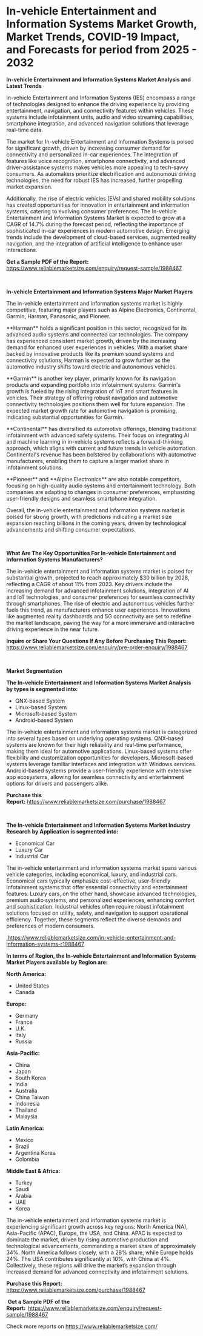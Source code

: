 <p><h1>In-vehicle Entertainment and Information Systems Market Growth, Market Trends, COVID-19 Impact, and Forecasts for period from 2025 - 2032</h1></p><p><strong>In-vehicle Entertainment and Information Systems Market Analysis and Latest Trends</strong></p>
<p><p>In-vehicle Entertainment and Information Systems (IES) encompass a range of technologies designed to enhance the driving experience by providing entertainment, navigation, and connectivity features within vehicles. These systems include infotainment units, audio and video streaming capabilities, smartphone integration, and advanced navigation solutions that leverage real-time data.</p><p>The market for In-vehicle Entertainment and Information Systems is poised for significant growth, driven by increasing consumer demand for connectivity and personalized in-car experiences. The integration of features like voice recognition, smartphone connectivity, and advanced driver-assistance systems makes vehicles more appealing to tech-savvy consumers. As automakers prioritize electrification and autonomous driving technologies, the need for robust IES has increased, further propelling market expansion.</p><p>Additionally, the rise of electric vehicles (EVs) and shared mobility solutions has created opportunities for innovation in entertainment and information systems, catering to evolving consumer preferences. The In-vehicle Entertainment and Information Systems Market is expected to grow at a CAGR of 14.7% during the forecast period, reflecting the importance of sophisticated in-car experiences in modern automotive design. Emerging trends include the development of cloud-based services, augmented reality navigation, and the integration of artificial intelligence to enhance user interactions.</p></p>
<p><strong>Get a Sample PDF of the Report:&nbsp;</strong> <a href="https://www.reliablemarketsize.com/enquiry/request-sample/1988467?utm_campaign=2941&utm_medium=2&utm_source=Github&utm_content=ia&utm_term=28032025&utm_id=in-vehicle-entertainment-and-information-systems">https://www.reliablemarketsize.com/enquiry/request-sample/1988467</a></p>
<p>&nbsp;</p>
<p><strong>In-vehicle Entertainment and Information Systems Major Market Players</strong></p>
<p><p>The in-vehicle entertainment and information systems market is highly competitive, featuring major players such as Alpine Electronics, Continental, Garmin, Harman, Panasonic, and Pioneer. </p><p>**Harman** holds a significant position in this sector, recognized for its advanced audio systems and connected car technologies. The company has experienced consistent market growth, driven by the increasing demand for enhanced user experiences in vehicles. With a market share backed by innovative products like its premium sound systems and connectivity solutions, Harman is expected to grow further as the automotive industry shifts toward electric and autonomous vehicles.</p><p>**Garmin** is another key player, primarily known for its navigation products and expanding portfolio into infotainment systems. Garmin's growth is fueled by the rising integration of IoT and smart features in vehicles. Their strategy of offering robust navigation and automotive connectivity technologies positions them well for future expansion. The expected market growth rate for automotive navigation is promising, indicating substantial opportunities for Garmin.</p><p>**Continental** has diversified its automotive offerings, blending traditional infotainment with advanced safety systems. Their focus on integrating AI and machine learning in in-vehicle systems reflects a forward-thinking approach, which aligns with current and future trends in vehicle automation. Continental's revenue has been bolstered by collaborations with automotive manufacturers, enabling them to capture a larger market share in infotainment solutions.</p><p>**Pioneer** and **Alpine Electronics** are also notable competitors, focusing on high-quality audio systems and entertainment technology. Both companies are adapting to changes in consumer preferences, emphasizing user-friendly designs and seamless smartphone integration.</p><p>Overall, the in-vehicle entertainment and information systems market is poised for strong growth, with predictions indicating a market size expansion reaching billions in the coming years, driven by technological advancements and shifting consumer expectations.</p></p>
<p>&nbsp;</p>
<p><strong>What Are The Key Opportunities For In-vehicle Entertainment and Information Systems Manufacturers?</strong></p>
<p><p>The in-vehicle entertainment and information systems market is poised for substantial growth, projected to reach approximately $30 billion by 2028, reflecting a CAGR of about 11% from 2023. Key drivers include the increasing demand for advanced infotainment solutions, integration of AI and IoT technologies, and consumer preferences for seamless connectivity through smartphones. The rise of electric and autonomous vehicles further fuels this trend, as manufacturers enhance user experiences. Innovations like augmented reality dashboards and 5G connectivity are set to redefine the market landscape, paving the way for a more immersive and interactive driving experience in the near future.</p></p>
<p><strong>Inquire or Share Your Questions If Any Before Purchasing This Report:</strong> <a href="https://www.reliablemarketsize.com/enquiry/pre-order-enquiry/1988467?utm_campaign=2941&utm_medium=2&utm_source=Github&utm_content=ia&utm_term=28032025&utm_id=in-vehicle-entertainment-and-information-systems">https://www.reliablemarketsize.com/enquiry/pre-order-enquiry/1988467</a></p>
<p>&nbsp;</p>
<p><strong>Market Segmentation</strong></p>
<p><strong>The In-vehicle Entertainment and Information Systems Market Analysis by types is segmented into:</strong></p>
<p><ul><li>QNX-based System</li><li>Linux-based System</li><li>Microsoft-based System</li><li>Android-based System</li></ul></p>
<p><p>The in-vehicle entertainment and information systems market is categorized into several types based on underlying operating systems. QNX-based systems are known for their high reliability and real-time performance, making them ideal for automotive applications. Linux-based systems offer flexibility and customization opportunities for developers. Microsoft-based systems leverage familiar interfaces and integration with Windows services. Android-based systems provide a user-friendly experience with extensive app ecosystems, allowing for seamless connectivity and entertainment options for drivers and passengers alike.</p></p>
<p><strong>Purchase this Report:&nbsp;</strong><a href="https://www.reliablemarketsize.com/purchase/1988467?utm_campaign=2941&utm_medium=2&utm_source=Github&utm_content=ia&utm_term=28032025&utm_id=in-vehicle-entertainment-and-information-systems">https://www.reliablemarketsize.com/purchase/1988467</a></p>
<p>&nbsp;</p>
<p><strong>The In-vehicle Entertainment and Information Systems Market Industry Research by Application is segmented into:</strong></p>
<p><ul><li>Economical Car</li><li>Luxury Car</li><li>Industrial Car</li></ul></p>
<p><p>The in-vehicle entertainment and information systems market spans various vehicle categories, including economical, luxury, and industrial cars. Economical cars typically emphasize cost-effective, user-friendly infotainment systems that offer essential connectivity and entertainment features. Luxury cars, on the other hand, showcase advanced technologies, premium audio systems, and personalized experiences, enhancing comfort and sophistication. Industrial vehicles often require robust infotainment solutions focused on utility, safety, and navigation to support operational efficiency. Together, these segments reflect the diverse demands and preferences of modern consumers.</p></p>
<p><a href="https://www.reliablemarketsize.com/in-vehicle-entertainment-and-information-systems-r1988467?utm_campaign=2941&utm_medium=2&utm_source=Github&utm_content=ia&utm_term=28032025&utm_id=in-vehicle-entertainment-and-information-systems">&nbsp;https://www.reliablemarketsize.com/in-vehicle-entertainment-and-information-systems-r1988467</a></p>
<p><strong>In terms of Region, the In-vehicle Entertainment and Information Systems Market Players available by Region are:</strong></p>
<p>
    <p> <strong> North America: </strong>
        <ul>
            <li>United States</li>
            <li>Canada</li>
        </ul>
        </p> 
    <p> <strong> Europe: </strong>
        <ul>
            <li>Germany</li>
            <li>France</li>
            <li>U.K.</li>
            <li>Italy</li>
            <li>Russia</li>
        </ul>
        </p> 
    <p> <strong> Asia-Pacific: </strong>
        <ul>
            <li>China</li>
            <li>Japan</li>
            <li>South Korea</li>
            <li>India</li>
            <li>Australia</li>
            <li>China Taiwan</li>
            <li>Indonesia</li>
            <li>Thailand</li>
            <li>Malaysia</li>
        </ul>
        </p> 
    <p> <strong> Latin America: </strong>
        <ul>
            <li>Mexico</li>
            <li>Brazil</li>
            <li>Argentina Korea</li>
            <li>Colombia</li>
        </ul>
        </p> 
    <p> <strong> Middle East & Africa: </strong>
        <ul>
            <li>Turkey</li>
            <li>Saudi</li>
            <li>Arabia</li>
            <li>UAE</li>
            <li>Korea</li>
        </ul>
    </p>
    </p>
<p><p>The in-vehicle entertainment and information systems market is experiencing significant growth across key regions: North America (NA), Asia-Pacific (APAC), Europe, the USA, and China. APAC is expected to dominate the market, driven by rising automotive production and technological advancements, commanding a market share of approximately 34%. North America follows closely, with a 28% share, while Europe holds 24%. The USA contributes significantly at 10%, with China at 4%. Collectively, these regions will drive the market’s expansion through increased demand for advanced connectivity and infotainment solutions.</p></p>
<p><strong>Purchase this Report: </strong><a href="https://www.reliablemarketsize.com/purchase/1988467?utm_campaign=2941&utm_medium=2&utm_source=Github&utm_content=ia&utm_term=28032025&utm_id=in-vehicle-entertainment-and-information-systems">https://www.reliablemarketsize.com/purchase/1988467</a></p>
<p>&nbsp;<strong>Get a Sample PDF of the Report:&nbsp;&nbsp;</strong><a href="https://www.reliablemarketsize.com/enquiry/request-sample/1988467?utm_campaign=2941&utm_medium=2&utm_source=Github&utm_content=ia&utm_term=28032025&utm_id=in-vehicle-entertainment-and-information-systems">https://www.reliablemarketsize.com/enquiry/request-sample/1988467</a></p>
<p><strong></strong></p>
<p>Check more reports on <a href="https://www.reliablemarketsize.com/?utm_campaign=2941&utm_medium=2&utm_source=Github&utm_content=ia&utm_term=28032025&utm_id=in-vehicle-entertainment-and-information-systems">https://www.reliablemarketsize.com/</a></p>